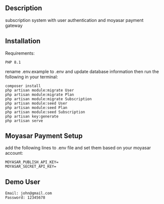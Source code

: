 ## Description
subscription system with user authentication and moyasar payment gateway
## Installation
Requirements:
```
PHP 8.1
```
rename .env.example to .env and update database information
then run the following in your terminal:
```
composer install
php artisan module:migrate User
php artisan module:migrate Plan
php artisan module:migrate Subscription
php artisan module:seed User
php artisan module:seed Plan
php artisan module:seed Subscription
php artisan key:generate
php artisan serve
```
## Moyasar Payment Setup
add the following lines to .env file and set them based on your moyasar account:
```
MOYASAR_PUBLISH_API_KEY=
MOYASAR_SECRET_API_KEY=
```
## Demo User
```
Email: john@gmail.com
Password: 12345678